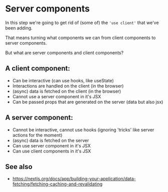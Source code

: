 # Server components

In this step we're going to get rid of (some of) the `'use client'` that we've been adding.

That means turning what components we can from client components to server components.

But what are server components and client components?

## A client component:

- Can be interactive (can use hooks, like useState)
- Interactions are handled on the client (in the browser)
- (async) data is fetched on the client (in the browser)
- Cannot use a server component in it's JSX
- Can be passed props that are generated on the server (data but also jsx)

## A server component:

- Cannot be interactive, cannot use hooks (ignoring 'tricks' like server actions for the moment)
- (async) data is fetched on the server
- Can use server component in it's JSX
- Can use client components in it's JSX

## See also

- https://nextjs.org/docs/app/building-your-application/data-fetching/fetching-caching-and-revalidating
